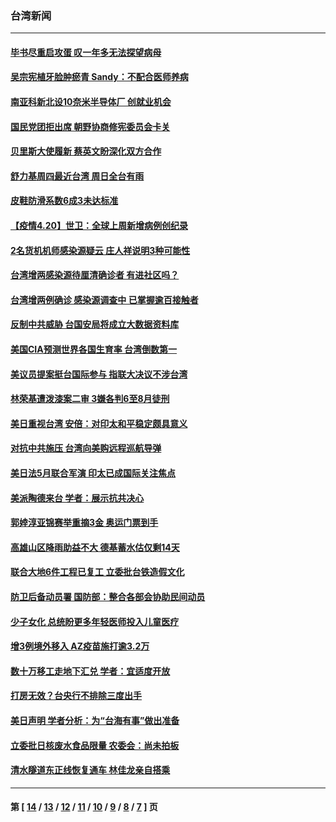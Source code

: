 ### 台湾新闻
---
#### [毕书尽重启攻蛋 叹一年多无法探望病母](../../pages/ncid1349361/n12892507.md) 
#### [吴宗宪植牙脸肿瘀青 Sandy：不配合医师养病](../../pages/ncid1349361/n12892529.md) 
#### [南亚科新北设10奈米半导体厂 创就业机会](../../pages/ncid1349361/n12892929.md) 
#### [国民党团拒出席 朝野协商修宪委员会卡关](../../pages/ncid1349361/n12892863.md) 
#### [贝里斯大使履新 蔡英文盼深化双方合作](../../pages/ncid1349361/n12892865.md) 
#### [舒力基周四最近台湾 周日全台有雨](../../pages/ncid1349361/n12892872.md) 
#### [皮鞋防滑系数6成3未达标准](../../pages/ncid1349361/n12892876.md) 
#### [【疫情4.20】世卫：全球上周新增病例创纪录](../../pages/ncid1349361/n12892336.md) 
#### [2名货机机师感染源疑云 庄人祥说明3种可能性](../../pages/ncid1349361/n12892392.md) 
#### [台湾增两感染源待厘清确诊者 有进社区吗？](../../pages/ncid1349361/n12892279.md) 
#### [台湾增两例确诊 感染源调查中 已掌握逾百接触者](../../pages/ncid1349361/n12892202.md) 
#### [反制中共威胁 台国安局将成立大数据资料库](../../pages/ncid1349361/n12892154.md) 
#### [美国CIA预测世界各国生育率 台湾倒数第一](../../pages/ncid1349361/n12891953.md) 
#### [美议员提案挺台国际参与 指联大决议不涉台湾](../../pages/ncid1349361/n12891728.md) 
#### [林荣基遭泼漆案二审 3嫌各判6至8月徒刑](../../pages/ncid1349361/n12891784.md) 
#### [美日重视台湾 安倍：对印太和平稳定颇具意义](../../pages/ncid1349361/n12891167.md) 
#### [对抗中共施压 台湾向美购远程巡航导弹](../../pages/ncid1349361/n12890843.md) 
#### [美日法5月联合军演 印太已成国际关注焦点](../../pages/ncid1349361/n12890400.md) 
#### [美派陶德来台 学者：展示抗共决心](../../pages/ncid1349361/n12890476.md) 
#### [郭婞淳亚锦赛举重摘3金 奥运门票到手](../../pages/ncid1349361/n12890660.md) 
#### [高雄山区降雨助益不大 德基蓄水估仅剩14天](../../pages/ncid1349361/n12890291.md) 
#### [联合大地6件工程已复工 立委批台铁造假文化](../../pages/ncid1349361/n12890294.md) 
#### [防卫后备动员署 国防部：整合各部会协助民间动员](../../pages/ncid1349361/n12890296.md) 
#### [少子女化 总统盼更多年轻医师投入儿童医疗](../../pages/ncid1349361/n12890298.md) 
#### [增3例境外移入 AZ疫苗施打逾3.2万](../../pages/ncid1349361/n12890289.md) 
#### [数十万移工走地下汇兑 学者：宜适度开放](../../pages/ncid1349361/n12890479.md) 
#### [打房无效？台央行不排除三度出手](../../pages/ncid1349361/n12890392.md) 
#### [美日声明 学者分析：为“台海有事”做出准备](../../pages/ncid1349361/n12890396.md) 
#### [立委批日核废水食品限量 农委会：尚未拍板](../../pages/ncid1349361/n12890404.md) 
#### [清水隧道东正线恢复通车 林佳龙亲自搭乘](../../pages/ncid1349361/n12890408.md) 

---
#### 第 [ [14](./14.md) / [13](./13.md) / [12](./12.md) / [11](./11.md) / [10](./10.md) / [9](./9.md) / [8](./8.md) / [7](./7.md) ] 页
